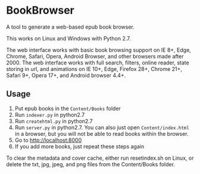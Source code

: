 # BookBrowser

A tool to generate a web-based epub book browser.

This works on Linux and Windows with Python 2.7.

The web interface works with basic book browsing support on IE 8+, Edge, Chrome, Safari, Opera, Android Browser, and other browsers made after 2000.
The web interface works with full search, filters, online reader, state storing in url, and animations on IE 10+, Edge, Firefox 28+, Chrome 21+, Safari 9+, Opera 17+, and Android browser 4.4+.

## Usage

1. Put epub books in the `Content/Books` folder
2. Run `indexer.py` in python2.7
3. Run `createhtml.py` in python2.7
4. Run `server.py` in python2.7. You can also just open `Content/index.html` in a browser, but you will not be able to read books within the browser.
5. Go to [http://localhost:8000](http://localhost:8000)
6. If you add more books, just repeat these steps again

To clear the metadata and cover cache, either run resetindex.sh on Linux, or delete the txt, jpg, jpeg, and png files from the Content/Books folder.
